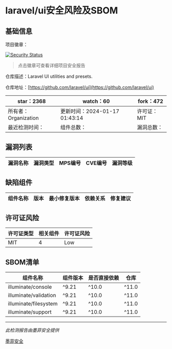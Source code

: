 # laravel/ui安全风险及SBOM

## 基础信息

项目徽章：

[![Security Status](https://www.murphysec.com/platform3/v31/badge/1755300110613614592.svg)](https://www.murphysec.com/console/report/1734284456707448832/1755300110613614592)

> 点击徽章可查看详细项目安全报告

仓库描述：Laravel UI utilities and presets.

仓库地址：[https://github.com/laravel/ui](https://github.com/laravel/ui)

| star：2368 | watch：60 | fork：472 |
| ----------- | -------------- | ------------ |
| 所有者：Organization | 更新时间：2024-01-17 01:43:14 | 许可证：MIT |
| 最近检测时间： | 组件总数： | 漏洞总数： |




## 漏洞列表

| 漏洞名称 | 漏洞类型 | MPS编号 | CVE编号 | 漏洞等级 |
| ------- | ------ | ------- | ------ | ----- |





## 缺陷组件

| 组件名称 | 版本 | 最小修复版本 | 依赖关系 | 修复建议 |
| -------- | ---- | ------------ | -------- | -------- |





## 许可证风险

| 许可证类型 | 相关组件 | 许可证风险 |
| ---------- | -------- | ---------- |
|MIT|4|Low|




## SBOM清单

| 组件名称 | 组件版本 | 是否直接依赖 | 仓库 |
| -------- | -------- | ------------ | ---- |
|illuminate/console|^9.21|^10.0|^11.0|间接依赖|composer|
|illuminate/validation|^9.21|^10.0|^11.0|间接依赖|composer|
|illuminate/filesystem|^9.21|^10.0|^11.0|间接依赖|composer|
|illuminate/support|^9.21|^10.0|^11.0|间接依赖|composer|


------

*此检测报告由墨菲安全提供*

[墨菲安全](www.murphysec.com)